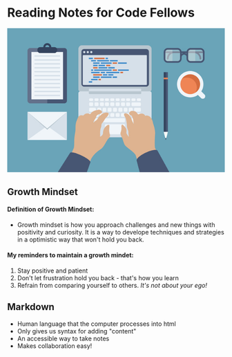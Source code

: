 # Reading Notes for Code Fellows #

![Name of Image](/learn-code-image.jpeg)

## Growth Mindset ##

#### Definition of Growth Mindset: ####
- Growth mindset is how you approach challenges and new things with positivity and curiosity. It is a way to develope techniques and strategies in a optimistic way that won't hold you back. 

#### My reminders to maintain a growth mindet: ####
1. Stay positive and patient 
2. Don't let frustration hold you back - that's how you learn 
3. Refrain from comparing yourself to others. *It's not about your ego!*

## Markdown ##

- Human language that the computer processes into html
- Only gives us syntax for adding "content"
- An accessible way to take notes 
 - Makes collaboration easy!

